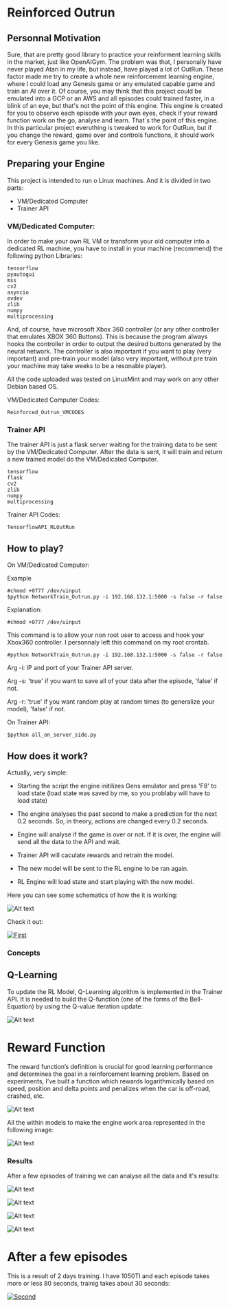 # Reinforced Outrun

## Personnal Motivation

Sure, that are pretty good library to practice your reinforment learning skills in the market, just like OpenAIGym. The problem was that, I personally have never played Atari in my life, but instead, have played a lot of OutRun. These factor made me try to create a whole new reinforcement learning engine, where I could load any Genesis game or any emulated capable game and train an AI over it. Of course, you may think that this project could be emulated into a GCP or an AWS and all episodes could trained faster, in a blink of an eye, but that's not the point of this engine. This engine is created for you to observe each episode with your own eyes, check if your reward function work on the go, analyse and learn. That`s the point of this engine.
In this particular project everuthing is tweaked to work for OutRun, but if you change the reward, game over and controls functions, it should work for every Genesis game you like.

## Preparing your Engine

This project is intended to run o Linux machines. And it is divided in two parts:

- VM/Dedicated Computer
- Trainer API

### VM/Dedicated Computer:

In order to make your own RL VM or transform your old computer into a dedicated RL machine, you have to install in your machine (recommend) the following python Libraries:
 
```
tensorflow
pyautogui
mss
cv2
asyncio
evdev
zlib
numpy
multiprocessing
```

And, of course, have microsoft Xbox 360 controller (or any other controller that emulates XBOX 360 Buttons). This is because the program always hooks the controller in order to output the desired buttons generated by the neural network.
The controller is also important if you want to play (very important) and pre-train your model (also very important, without pre train your machine may take weeks to be a resonable player).

All the code uploaded was tested on LinuxMint and may work on any other Debian based OS.

VM/Dedicated Computer Codes:

```
Reinforced_Outrun_VMCODES
```

### Trainer API

The trainer API is just a flask server waiting for the training data to be sent by the VM/Dedicated Computer. 
After the data is sent, it will train and return a new trained model do the VM/Dedicated Computer.

```
tensorflow
flask
cv2
zlib
numpy
multiprocessing
```

Trainer API Codes:

```
TensorflowAPI_RLOutRun
```

## How to play?

On VM/Dedicated Computer:

Example
```
#chmod +0777 /dev/uinput
$python NetworkTrain_Outrun.py -i 192.168.132.1:5000 -s false -r false
```

Explanation:

```
#chmod +0777 /dev/uinput
```

This command is to allow your non root user to access and hook your Xbox360 controller. I personnaly left this command on my root crontab.

```
#python NetworkTrain_Outrun.py -i 192.168.132.1:5000 -s false -r false
```

Arg -i: IP and port of your Trainer API server.

Arg -s: 'true' if you want to save all of your data after the episode, 'false' if not. 

Arg -r: 'true' if you want random play at random times (to generalize your model), 'false' if not.

On Trainer API:

```
$python all_on_server_side.py
```


## How does it work?

Actually, very simple:

- Starting the script the engine initilizes Gens emulator and press 'F8' to load state (load state was saved by me, so you problaby will have to load state)

- The engine analyses the past second to make a prediction for the next 0.2 seconds. So, in theory, actions are changed every 0.2 seconds.

- Engine will analyse if the game is over or not. If it is over, the engine will send all the data to the API and wait.

- Trainer API will caculate rewards and retrain the model.

- The new model will be sent to the RL engine to be ran again.

- RL Engine will load state and start playing with the new model.

Here you can see some schematics of how the it is working:

![Alt text](./Images/Diagram.png?raw=true "Diagram")

Check it out:

[![First](https://img.youtube.com/vi/EA_NDtStrGc/0.jpg)](https://www.youtube.com/embed/EA_NDtStrGc "First")

### Concepts

## Q-Learning

To update the RL Model, Q-Learning algorithm is implemented in the Trainer API. It is needed to build the Q-function (one of the forms of the Bell-Equation) by using the Q-value iteration update:

![Alt text](./Images/q_value_iteration_update.svg?raw=true "QFunction")

# Reward Function

The reward function’s definition is crucial for good learning performance and determines the goal in a reinforcement learning problem. Based on experiments, I’ve built a function which rewards logarithmically based on speed, position and delta points and penalizes when the car is off-road, crashed, etc.

![Alt text](./Images/reward.png?raw=true "Reward")

All the within models to make the engine work area represented in the following image:

![Alt text](./Images/RewardExplained.png?raw=true "ExReward")

### Results

After a few episodes of training we can analyse all the data and it's results:

![Alt text](./Images/MeanScore.png?raw=true "MeanScore")

![Alt text](./Images/RLScore.png?raw=true "RLScore")

![Alt text](./Images/speed.png?raw=true "speed")

![Alt text](./Images/totalScore.png?raw=true "totalScore")

# After a few episodes

This is a result of 2 days training. I have 1050TI and each episode takes more or less 80 seconds, trainig takes about 30 seconds:

[![Second](https://img.youtube.com/vi/RX7NwMnc7As/0.jpg)](https://www.youtube.com/embed/RX7NwMnc7As "Second")

